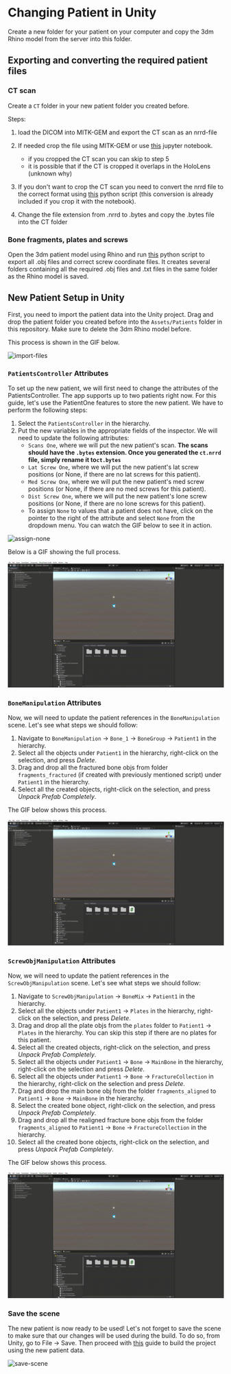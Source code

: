 # Changing Patient in Unity

Create a new folder for your patient on your computer and copy the 3dm Rhino model from the server into this folder.

## Exporting and converting the required patient files

### CT scan

Create a `CT` folder in your new patient folder you created before.

Steps:

1. load the DICOM into MITK-GEM and export the CT scan as an nrrd-file
2. If needed crop the file using MITK-GEM or use [this](https://github.com/SimonCom/CustomSurg/blob/main/Segmentation/imageCropping.ipynb) jupyter notebook.

   * if you cropped the CT scan you can skip to step 5
   * it is possible that if the CT is cropped it overlaps in the HoloLens (unknown why)

3. If you don't want to crop the CT scan you need to convert the nrrd file to the correct format using [this](Assets/CT/convert.py) python script (this conversion is already included if you crop it with the notebook).
4. Change the file extension from .nrrd to .bytes and copy the .bytes file into the CT folder

### Bone fragments, plates and screws

Open the 3dm patient model using Rhino and run [this](https://github.com/SimonCom/CustomSurg/blob/main/Rhino/ExportObjects_hololens_cmd.py) python script to export all .obj files and correct screw coordinate files. It creates several folders containing all the required .obj files and .txt files in the same folder as the Rhino model is saved.

## New Patient Setup in Unity

First, you need to import the patient data into the Unity project. Drag and drop the patient folder you created before into the `Assets/Patients` folder in this repository. Make sure to delete the 3dm Rhino model before.

This process is shown in the GIF below.

![import-files](./pictures/change-patient-guide/008.gif)

### `PatientsController` Attributes

To set up the new patient, we will first need to change the attributes of the PatientsController. The app supports up to two patients right now. For this guide, let's use the PatientOne features to store the new patient. We have to perform the following steps:

1. Select the `PatientsController` in the hierarchy.
2. Put the new variables in the appropriate fields of the inspector. We will need to update the following attributes:
    * `Scans One`, where we will put the new patient's scan. **The scans should have the `.bytes` extension. Once you generated the `ct.nrrd` file, simply rename it to`ct.bytes`**
    * `Lat Screw One`, where we will put the new patient's lat screw positions (or None, if there are no lat screws for this patient).
    * `Med Screw One`, where we will put the new patient's med screw positions (or None, if there are no med screws for this patient).
    * `Dist Screw One`, where we will put the new patient's lone screw positions (or None, if there are no lone screws for this patient).
    * To assign `None` to values that a patient does not have, click on the pointer to the right of the attribute and select `None` from the dropdown menu. You can watch the GIF below to see it in action.

![assign-none](./pictures/change-patient-guide/009a.gif)

Below is a GIF showing the full process.

![patients-controller](./pictures/change-patient-guide/009.gif)

### `BoneManipulation` Attributes

Now, we will need to update the patient references in the `BoneManipulation` scene. Let's see what steps we should follow:

1. Navigate to `BoneManipulation` -> `Bone_1` -> `BoneGroup` -> `Patient1` in the hierarchy.
2. Select all the objects under `Patient1` in the hierarchy, right-click on the selection, and press _Delete_.
3. Drag and drop all the fractured bone objs from folder `fragments_fractured` (if created with previously mentioned script) under `Patient1` in the hierarchy.
4. Select all the created objects, right-click on the selection, and press _Unpack Prefab Completely_.

The GIF below shows this process.

![bonemanipulation](./pictures/change-patient-guide/010.gif)

### `ScrewObjManipulation` Attributes

Now, we will need to update the patient references in the `ScrewObjManipulation` scene. Let's see what steps we should follow:

1. Navigate to `ScrewObjManipulation` -> `BoneMix` -> `Patient1` in the hierarchy.
2. Select all the objects under `Patient1` -> `Plates` in the hierarchy, right-click on the selection, and press _Delete_.
3. Drag and drop all the plate objs from the `plates` folder to `Patient1` -> `Plates` in the hierarchy. You can skip this step if there are no plates for this patient.
4. Select all the created objects, right-click on the selection, and press _Unpack Prefab Completely_.
5. Select all the objects under `Patient1` -> `Bone` -> `MainBone` in the hierarchy, right-click on the selection and press _Delete_.
6. Select all the objects under `Patient1` -> `Bone` -> `FractureCollection` in the hierarchy, right-click on the selection and press _Delete_.
7. Drag and drop the main bone obj from the folder `fragments_aligned` to `Patient1` -> `Bone` -> `MainBone` in the hierarchy.
8. Select the created bone object, right-click on the selection, and press _Unpack Prefab Completely_.
9. Drag and drop all the realigned fracture bone objs from the folder `fragments_aligned` to `Patient1` -> `Bone` -> `FractureCollection` in the hierarchy.
10. Select all the created bone objects, right-click on the selection, and press _Unpack Prefab Completely_.

The GIF below shows this process.

![screwmanipulation](./pictures/change-patient-guide/011.gif)

### Save the scene

The new patient is now ready to be used! Let's not forget to save the scene to make sure that our changes will be used during the build. To do so, from Unity, go to File -> Save. Then proceed with [this](/doc/building-project.md) guide to build the project using the new patient data.

![save-scene](./pictures/change-patient-guide/012.gif)
